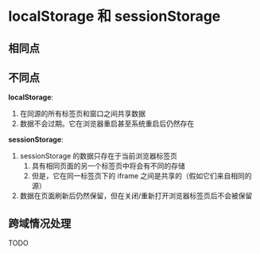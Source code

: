# localStorage 和 sessionStorage

## 相同点

## 不同点

**localStorage**:

1. 在同源的所有标签页和窗口之间共享数据
2. 数据不会过期。它在浏览器重启甚至系统重启后仍然存在

**sessionStorage**:

1. sessionStorage 的数据只存在于当前浏览器标签页
   1. 具有相同页面的另一个标签页中将会有不同的存储
   2. 但是，它在同一标签页下的 iframe 之间是共享的（假如它们来自相同的源）
2. 数据在页面刷新后仍然保留，但在关闭/重新打开浏览器标签页后不会被保留

## 跨域情况处理

TODO
